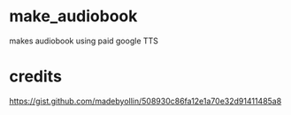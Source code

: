 # make_audiobook
makes audiobook using paid google TTS

# credits

https://gist.github.com/madebyollin/508930c86fa12e1a70e32d91411485a8
